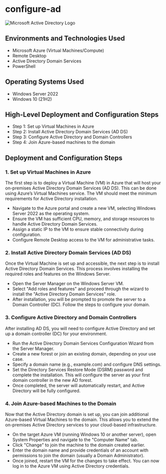 # configure-ad
<img src="https://i.imgur.com/pU5A58S.png" alt="Microsoft Active Directory Logo"/>
</p>
<h2>Environments and Technologies Used</h2>
<ul>
    <li>Microsoft Azure (Virtual Machines/Compute)</li>
    <li>Remote Desktop</li>
    <li>Active Directory Domain Services</li>
    <li>PowerShell</li>
</ul>

<h2>Operating Systems Used</h2>
<ul>
    <li>Windows Server 2022</li>
    <li>Windows 10 (21H2)</li>
</ul>

<h2>High-Level Deployment and Configuration Steps</h2>
<ul>
    <li>Step 1: Set up Virtual Machines in Azure</li>
    <li>Step 2: Install Active Directory Domain Services (AD DS)</li>
    <li>Step 3: Configure Active Directory and Domain Controllers</li>
    <li>Step 4: Join Azure-based machines to the domain</li>
</ul>

<h2>Deployment and Configuration Steps</h2>

<h3>1. Set up Virtual Machines in Azure</h3>
<p>The first step is to deploy a Virtual Machine (VM) in Azure that will host your on-premises Active Directory Domain Services (AD DS). This can be done using Azure’s Virtual Machines service. The VM should meet the minimum requirements for Active Directory installation.</p>
<ul>
    <li>Navigate to the Azure portal and create a new VM, selecting Windows Server 2022 as the operating system.</li>
    <li>Ensure the VM has sufficient CPU, memory, and storage resources to handle Active Directory Domain Services.</li>
    <li>Assign a static IP to the VM to ensure stable connectivity during configuration.</li>
    <li>Configure Remote Desktop access to the VM for administrative tasks.</li>
</ul>

<h3>2. Install Active Directory Domain Services (AD DS)</h3>
<p>Once the Virtual Machine is set up and accessible, the next step is to install Active Directory Domain Services. This process involves installing the required roles and features on the Windows Server.</p>
<ul>
    <li>Open the Server Manager on the Windows Server VM.</li>
    <li>Select "Add roles and features" and proceed through the wizard to install the "Active Directory Domain Services" role.</li>
    <li>After installation, you will be prompted to promote the server to a Domain Controller (DC). Follow the steps to configure your domain.</li>
</ul>

<h3>3. Configure Active Directory and Domain Controllers</h3>
<p>After installing AD DS, you will need to configure Active Directory and set up a domain controller (DC) for your environment.</p>
<ul>
    <li>Run the Active Directory Domain Services Configuration Wizard from the Server Manager.</li>
    <li>Create a new forest or join an existing domain, depending on your use case.</li>
    <li>Specify a domain name (e.g., example.com) and configure DNS settings.</li>
    <li>Set the Directory Services Restore Mode (DSRM) password and complete the installation. This will configure the server as your first domain controller in the new AD forest.</li>
    <li>Once completed, the server will automatically restart, and Active Directory will be fully configured.</li>
</ul>

<h3>4. Join Azure-based Machines to the Domain</h3>
<p>Now that the Active Directory domain is set up, you can join additional Azure-based Virtual Machines to the domain. This allows you to extend the on-premises Active Directory services to your cloud-based infrastructure.</p>
<ul>
    <li>On the target Azure VM (running Windows 10 or another server), open System Properties and navigate to the "Computer Name" tab.</li>
    <li>Click "Change" to join the machine to the domain created earlier.</li>
    <li>Enter the domain name and provide credentials of an account with permissions to join the domain (usually a Domain Administrator).</li>
    <li>Once joined, restart the VM for the changes to take effect. You can now log in to the Azure VM using Active Directory credentials.</li>
</ul>
